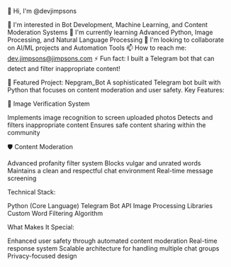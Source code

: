 👋 Hi, I'm @devjimpsons

👀 I'm interested in Bot Development, Machine Learning, and Content Moderation Systems
🌱 I'm currently learning Advanced Python, Image Processing, and Natural Language Processing
💞️ I'm looking to collaborate on AI/ML projects and Automation Tools
📫 How to reach me: dev.jimpsons@jimpsons.com
⚡ Fun fact: I built a Telegram bot that can detect and filter inappropriate content!

🤖 Featured Project: Nepgram_Bot
A sophisticated Telegram bot built with Python that focuses on content moderation and user safety.
Key Features:

📸 Image Verification System

Implements image recognition to screen uploaded photos
Detects and filters inappropriate content
Ensures safe content sharing within the community


🛡️ Content Moderation

Advanced profanity filter system
Blocks vulgar and unrated words
Maintains a clean and respectful chat environment
Real-time message screening



Technical Stack:

Python (Core Language)
Telegram Bot API
Image Processing Libraries
Custom Word Filtering Algorithm

What Makes It Special:

Enhanced user safety through automated content moderation
Real-time response system
Scalable architecture for handling multiple chat groups
Privacy-focused design

<!---
devjimpsons/devjimpsons is a ✨ special ✨ repository because its `README.md` (this file) appears on your GitHub profile.
You can click the Preview link to take a look at your changes.
